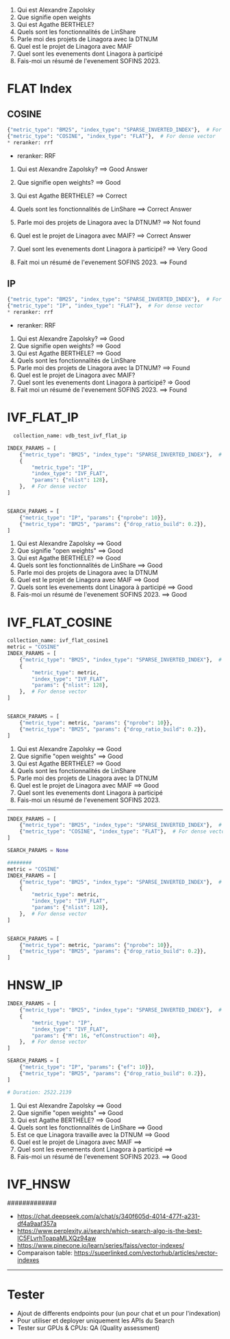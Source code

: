 1. Qui est Alexandre Zapolsky
2. Que signifie open weights
3. Qui est Agathe  BERTHELE?
4. Quels sont les fonctionnalités de LinShare
5. Parle moi des projets de Linagora avec la DTNUM
6. Quel est le projet de Linagora avec MAIF
7. Quel sont les evenements dont Linagora à participé
8. Fais-moi un résumé de l'evenement SOFINS 2023.

# FLAT Index
## COSINE
```python
{"metric_type": "BM25", "index_type": "SPARSE_INVERTED_INDEX"},  # For sparse vector*
{"metric_type": "COSINE", "index_type": "FLAT"},  # For dense vector
* reranker: rrf
```
* reranker: RRF
1. Qui est Alexandre Zapolsky? ==> Good Answer

2. Que signifie open weights? ==> Good

3. Qui est Agathe  BERTHELE? ==> Correct

4. Quels sont les fonctionnalités de LinShare ==> Correct Answer

5. Parle moi des projets de Linagora avec la DTNUM? ==> Not found

6. Quel est le projet de Linagora avec MAIF? ==> Correct Answer

7. Quel sont les evenements dont Linagora à participé? ==> Very Good

8. Fait moi un résumé de l'evenement SOFINS 2023. ==> Found

## IP
```python
{"metric_type": "BM25", "index_type": "SPARSE_INVERTED_INDEX"},  # For sparse vector*
{"metric_type": "IP", "index_type": "FLAT"},  # For dense vector
* reranker: rrf
```
* reranker: RRF
1. Qui est Alexandre Zapolsky? ==> Good 
2. Que signifie open weights? ==> Good
3. Qui est Agathe  BERTHELE? ==> Good 
4. Quels sont les fonctionnalités de LinShare
5. Parle moi des projets de Linagora avec la DTNUM? ==> Found
6. Quel est le projet de Linagora avec MAIF? 
7. Quel sont les evenements dont Linagora à participé? => Good
8. Fait moi un résumé de l'evenement SOFINS 2023. ==> Found

# IVF_FLAT_IP

```python
  collection_name: vdb_test_ivf_flat_ip

INDEX_PARAMS = [
    {"metric_type": "BM25", "index_type": "SPARSE_INVERTED_INDEX"},  # For sparse vector
    {
        "metric_type": "IP",
        "index_type": "IVF_FLAT",
        "params": {"nlist": 128},
    },  # For dense vector
]


SEARCH_PARAMS = [
    {"metric_type": "IP", "params": {"nprobe": 10}},
    {"metric_type": "BM25", "params": {"drop_ratio_build": 0.2}},
]
```
1. Qui est Alexandre Zapolsky ==> Good
2. Que signifie "open weights" ==> Good
3. Qui est Agathe  BERTHELE? ==> Good
4. Quels sont les fonctionnalités de LinShare ==> Good
5. Parle moi des projets de Linagora avec la DTNUM
6. Quel est le projet de Linagora avec MAIF ==> Good
7. Quels sont les evenements dont Linagora à participé ==> Good
8. Fais-moi un résumé de l'evenement SOFINS 2023. ==> Good

# IVF_FLAT_COSINE

```python
collection_name: ivf_flat_cosine1
metric = "COSINE"
INDEX_PARAMS = [
    {"metric_type": "BM25", "index_type": "SPARSE_INVERTED_INDEX"},  # For sparse vector
    {
        "metric_type": metric,
        "index_type": "IVF_FLAT",
        "params": {"nlist": 128},
    },  # For dense vector
]


SEARCH_PARAMS = [
    {"metric_type": metric, "params": {"nprobe": 10}},
    {"metric_type": "BM25", "params": {"drop_ratio_build": 0.2}},
]
```

1. Qui est Alexandre Zapolsky ==> Good
2. Que signifie "open weights" ==> Good
3. Qui est Agathe  BERTHELE? ==> Good
4. Quels sont les fonctionnalités de LinShare
5. Parle moi des projets de Linagora avec la DTNUM
6. Quel est le projet de Linagora avec MAIF ==> Good
7. Quel sont les evenements dont Linagora à participé
8. Fais-moi un résumé de l'evenement SOFINS 2023.

---------------

```python
INDEX_PARAMS = [
    {"metric_type": "BM25", "index_type": "SPARSE_INVERTED_INDEX"},  # For sparse vector
    {"metric_type": "COSINE", "index_type": "FLAT"},  # For dense vector
]

SEARCH_PARAMS = None

########
metric = "COSINE"
INDEX_PARAMS = [
    {"metric_type": "BM25", "index_type": "SPARSE_INVERTED_INDEX"},  # For sparse vector
    {
        "metric_type": metric,
        "index_type": "IVF_FLAT",
        "params": {"nlist": 128},
    },  # For dense vector
]


SEARCH_PARAMS = [
    {"metric_type": metric, "params": {"nprobe": 10}},
    {"metric_type": "BM25", "params": {"drop_ratio_build": 0.2}},
]


```

# HNSW_IP

```python
INDEX_PARAMS = [
    {"metric_type": "BM25", "index_type": "SPARSE_INVERTED_INDEX"},  # For sparse vector
    {
        "metric_type": "IP",
        "index_type": "IVF_FLAT",
        "params": {"M": 16, "efConstruction": 40},
    },  # For dense vector
]

SEARCH_PARAMS = [
    {"metric_type": "IP", "params": {"ef": 10}},
    {"metric_type": "BM25", "params": {"drop_ratio_build": 0.2}},
]

# Duration: 2522.2139
```

1. Qui est Alexandre Zapolsky ==> Good
2. Que signifie "open weights" ==> Good
3. Qui est Agathe  BERTHELE? ==> Good
4. Quels sont les fonctionnalités de LinShare ==> Good
5. Est ce que Linagora travaille avec la DTNUM ==> Good
6. Quel est le projet de Linagora avec MAIF ==> 
7. Quel sont les evenements dont Linagora à participé ==>
8. Fais-moi un résumé de l'evenement SOFINS 2023. ==> Good


# IVF_HNSW


#############

* https://chat.deepseek.com/a/chat/s/340f605d-4014-477f-a231-df4a9aaf357a
* https://www.perplexity.ai/search/which-search-algo-is-the-best-lC5FLvrhToapaMLXQz94aw
* https://www.pinecone.io/learn/series/faiss/vector-indexes/
* Comparaison table: https://superlinked.com/vectorhub/articles/vector-indexes


-------------

# Tester

* Ajout de differents endpoints pour (un pour chat et un pour l'indexation)
* Pour utiliser et deployer uniquement les APIs du Search
* Tester sur GPUs & CPUs: QA (Quality assessment)

